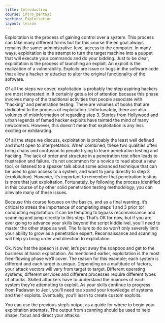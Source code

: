 ```yaml
---
title: Introduction
course: intro_pentest
section: Exploitation
layout: lesson
---
```


Exploitation is the process of gaining control over a system. This process can
take many different forms but for this course the en goal always remains the
same: administrative-level access to the computer. In many ways, exploitation is
the attempt to turn the target machine into a puppet that will execute your
commands and do your bidding. Just to be clear, exploitation is the process of
launching an exploit. An exploit is the realization of a vulnerability. Exploits
are issue or bugs in the software code that allow a hacker or attacker to alter
the original functionality of the software.

Of all the steps we cover, exploitation is probably the step aspiring hackers
are most interested in. It certainly gets a lot of attention because this phase
involves many of the traditional activities that people associate with “hacking”
and penetration testing. There are volumes of books that are dedicated to the
process of exploitation. Unfortunately, there are also volumes of misinformation
of regarding step 3. Stories from Hollywood and urban legends of famed hacker
exploits have tainted the mind of many newcomers. However, this doesn’t mean
that exploitation is any less exciting or exhilarating.

Of all the steps we discuss, exploitation is probably the least well defined and
most open to interpretation. When combined, these two qualities often bring
chaos and confusion to people trying to learn penetration testing and hacking.
The lack of order and structure in a penetration test often leads to frustration
and failure. It’s not uncommon for a novice to read about a new tool, or
listened to a speaker talk about some advanced technique that can be used to
gain access to a system, and want to jump directly to step 3 (exploitation).
However, it’s important to remember that penetration testing is more that just
exploitation. Fortunately, by following the process identified in this course of
by other solid penetration testing methodology, you can alleviate many of these
issues.

Because this course focuses on the basics, and as a final warning, it’s critical
to stress the importance of completing steps 1 and 3 prior tor conducting
exploitation. It can be tempting to bypass reconnaissance and scanning and jump
directly to this step. That’s OK for now, but if you are ever going to advance
your skills beyond the script kiddie lvel, you’ll need to master the other steps
as well. The failure to do so won’t only severely limit your ability to grow as
a penetration expert. Reconnaissance and scanning will help yo bring order and
direction to exploitation.

Ok. Now hat the speech is over, let’s put away the soapbox and get to the
business at hand: exploitation. As mentioned earlier, exploitation is the most
free-flowing phase we’ll cover. The reason for this example; each system is
different and each target is unique. Depending on a multitude of factors, your
attack vectors will vary from target to target. Different operating systems,
different services and different processes require different types of attacks.
Skilled attackers have to understand the nuances of each system they’re
attempting to exploit. As your skills continue to progress from Padawan to Jedi,
you’ll need toe xpand your knowledge of systems and their exploits. Eventually,
you’ll learn to create custom exploits.

You can use the previous step’s output as a guide for where to begin your
exploitation attempts. The output from scanning should be used to help shape,
focus and direct your attacks.
